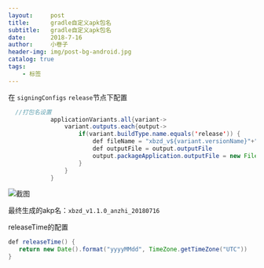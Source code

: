 ```yaml
---
layout:     post  
title:      gradle自定义apk包名 
subtitle:   gradle自定义apk包名
date:       2018-7-16
author:     小卷子
header-img: img/post-bg-android.jpg
catalog: true
tags:
    - 标签
---
```




在  `signingConfigs`  `release`节点下配置

~~~JAVA
  //打包名设置
            applicationVariants.all{variant->
                variant.outputs.each{output->
                    if(variant.buildType.name.equals('release')) {
                        def fileName = "xbzd_v${variant.versionName}"+"_${variant.flavorName}"+"_"+releaseTime();
                        def outputFile = output.outputFile
                        output.packageApplication.outputFile = new File(outputFile.parent, fileName)
                    }
                }
            }
~~~





![截图](https://ws3.sinaimg.cn/large/006tKfTcly1ftbnaud21mj31kw0lc0wk.jpg)



最终生成的akp名：`xbzd_v1.1.0_anzhi_20180716`  



releaseTime的配置

~~~java
def releaseTime() {
   return new Date().format("yyyyMMdd", TimeZone.getTimeZone("UTC"))
}
~~~

